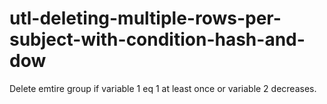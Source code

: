 # utl-deleting-multiple-rows-per-subject-with-condition-hash-and-dow
Delete emtire group if variable 1 eq 1 at least once  or variable 2 decreases.
